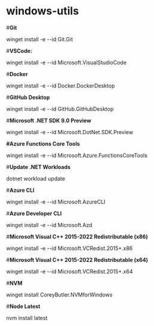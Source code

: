 # windows-utils

#**Git**

winget install -e --id Git.Git

#**VSCode:**

winget install -e --id Microsoft.VisualStudioCode

#**Docker**

winget install -e --id Docker.DockerDesktop

#**GitHub Desktop**

winget install -e --id GitHub.GitHubDesktop

#**Microsoft .NET SDK 9.0 Preview**

winget install -e --id Microsoft.DotNet.SDK.Preview

**#Azure Functions Core Tools**

winget install -e --id Microsoft.Azure.FunctionsCoreTools

#**Update .NET Workloads**

dotnet workload update

#**Azure CLI**

winget install -e --id Microsoft.AzureCLI

#**Azure Developer CLI**

winget install -e --id Microsoft.Azd

#**Microsoft Visual C++ 2015-2022 Redistributable (x86)**

winget install -e --id Microsoft.VCRedist.2015+.x86

#**Microsoft Visual C++ 2015-2022 Redistributable (x64)**

winget install -e --id Microsoft.VCRedist.2015+.x64

#**NVM**

winget install CoreyButler.NVMforWindows

#**Node Latest**

nvm install latest
